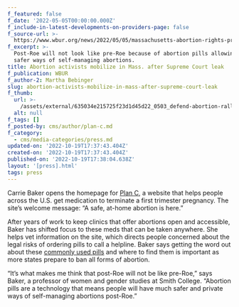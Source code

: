 ```yaml
---
f_featured: false
f_date: '2022-05-05T00:00:00.000Z'
f_include-in-latest-developments-on-providers-page: false
f_source-url: >-
  https://www.wbur.org/news/2022/05/05/massachusetts-abortion-rights-prolife-advocates-debate
f_excerpt: >-
  Post-Roe will not look like pre-Roe because of abortion pills allowing for
  safer ways of self-managing abortions.
title: Abortion activists mobilize in Mass. after Supreme Court leak
f_publication: WBUR
f_author-2: Martha Bebinger
slug: abortion-activists-mobilize-in-mass-after-supreme-court-leak
f_thumb:
  url: >-
    /assets/external/635034e215725f23d1d45d22_0503_defend-abortion-rally18-1000x667.jpeg
  alt: null
f_tags: []
f_posted-by: cms/author/plan-c.md
f_category:
  - cms/media-categories/press.md
updated-on: '2022-10-19T17:37:43.404Z'
created-on: '2022-10-19T17:37:43.404Z'
published-on: '2022-10-19T17:38:04.638Z'
layout: '[press].html'
tags: press
---
```


Carrie Baker opens the homepage for [Plan C](https://www.plancpills.org/), a website that helps people across the U.S. get medication to terminate a first trimester pregnancy. The site’s welcome message: “A safe, at-home abortion is here.”

After years of work to keep clinics that offer abortions open and accessible, Baker has shifted focus to these meds that can be taken anywhere. She helps vet information on the site, which directs people concerned about the legal risks of ordering pills to call a helpline. Baker says getting the word out about these [commonly used pills](https://www.guttmacher.org/article/2022/02/medication-abortion-now-accounts-more-half-all-us-abortions) and where to find them is important as more states prepare to ban all forms of abortion.

“It’s what makes me think that post-Roe will not be like pre-Roe,” says Baker, a professor of women and gender studies at Smith College. “Abortion pills are a technology that means people will have much safer and private ways of self-managing abortions post-Roe.”
